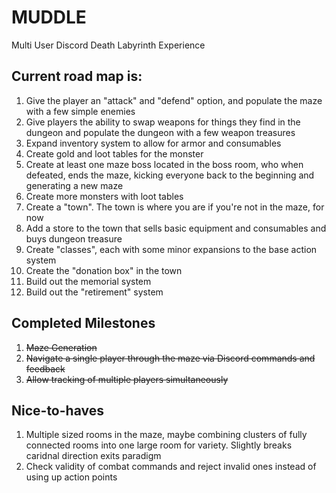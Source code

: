 # MUDDLE
Multi User Discord Death Labyrinth Experience

## Current road map is:

1. Give the player an "attack" and "defend" option, and populate the maze with a few simple enemies
1. Give players the ability to swap weapons for things they find in the dungeon and populate the dungeon with a few weapon treasures
1. Expand inventory system to allow for armor and consumables
1. Create gold and loot tables for the monster
1. Create at least one maze boss located in the boss room, who when defeated, ends the maze, kicking everyone back to the beginning and generating a new maze
1. Create more monsters with loot tables
1. Create a "town". The town is where you are if you're not in the maze, for now
1. Add a store to the town that sells basic equipment and consumables and buys dungeon treasure
1. Create "classes", each with some minor expansions to the base action system 
1. Create the "donation box" in the town
1. Build out the memorial system
1. Build out the "retirement" system

## Completed Milestones

1. ~~Maze Generation~~
1. ~~Navigate a single player through the maze via Discord commands and feedback~~
1. ~~Allow tracking of multiple players simultaneously~~

## Nice-to-haves
1. Multiple sized rooms in the maze, maybe combining clusters of fully connected rooms into one large room for variety. Slightly breaks caridnal direction exits paradigm
1. Check validity of combat commands and reject invalid ones instead of using up action points